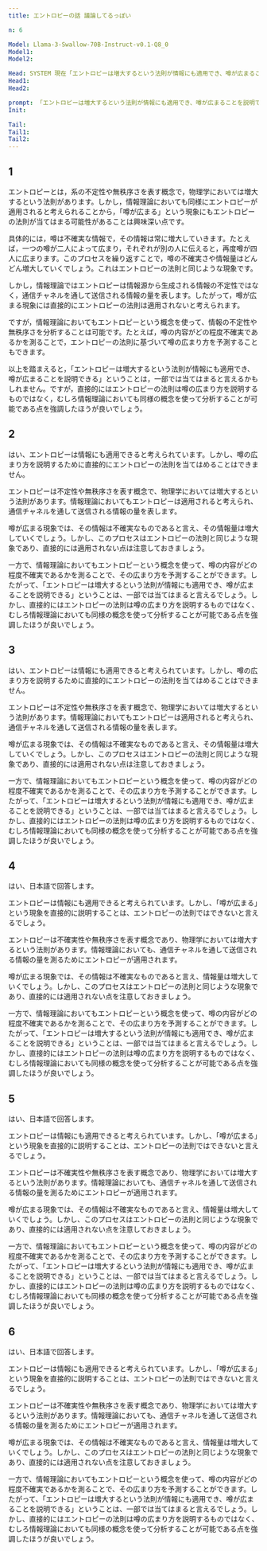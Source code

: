 ```yaml
---
title: エントロピーの話 議論してるっぽい

n: 6

Model: Llama-3-Swallow-70B-Instruct-v0.1-Q8_0
Model1:
Model2:

Head: SYSTEM 現在「エントロピーは増大するという法則が情報にも適用でき、噂が広まることを説明できるのではないか？」というテーマで対話をしていますSYSTEM 必ず日本語で回答してください．日本語で記述します から始めてください．
Head1:
Head2:

prompt: 「エントロピーは増大するという法則が情報にも適用でき、噂が広まることを説明できるのではないか？」ということに関して，あなたの知識より日本語の意見を教えて下さい．
Init:

Tail:
Tail1:
Tail2:
---
```


## 1

エントロピーとは，系の不定性や無秩序さを表す概念で，物理学においては増大するという法則があります。しかし，情報理論においても同様にエントロピーが適用されると考えられることから，「噂が広まる」という現象にもエントロピーの法則が当てはまる可能性があることは興味深い点です。

具体的には，噂は不確実な情報で，その情報は常に増大していきます。たとえば，一つの噂が二人によって広まり，それぞれが別の人に伝えると，再度噂が四人に広まります。このプロセスを繰り返すことで，噂の不確実さや情報量はどんどん増大していくでしょう。これはエントロピーの法則と同じような現象です。

しかし，情報理論ではエントロピーは情報源から生成される情報の不定性ではなく，通信チャネルを通して送信される情報の量を表します。したがって，噂が広まる現象には直接的にエントロピーの法則は適用されないと考えられます。

ですが，情報理論においてもエントロピーという概念を使って、情報の不定性や無秩序さを分析することは可能です。たとえば，噂の内容がどの程度不確実であるかを測ることで，エントロピーの法則に基づいて噂の広まり方を予測することもできます。

以上を踏まえると，「エントロピーは増大するという法則が情報にも適用でき、噂が広まることを説明できる」ということは，一部では当てはまると言えるかもしれません。ですが，直接的にはエントロピーの法則は噂の広まり方を説明するものではなく，むしろ情報理論においても同様の概念を使って分析することが可能である点を強調したほうが良いでしょう。

## 2

はい、エントロピーは情報にも適用できると考えられています。しかし、噂の広まり方を説明するために直接的にエントロピーの法則を当てはめることはできません。

エントロピーは不定性や無秩序さを表す概念で、物理学においては増大するという法則があります。情報理論においてもエントロピーは適用されると考えられ、通信チャネルを通して送信される情報の量を表します。

噂が広まる現象では、その情報は不確実なものであると言え、その情報量は増大していくでしょう。しかし、このプロセスはエントロピーの法則と同じような現象であり、直接的には適用されない点は注意しておきましょう。

一方で、情報理論においてもエントロピーという概念を使って、噂の内容がどの程度不確実であるかを測ることで、その広まり方を予測することができます。したがって、「エントロピーは増大するという法則が情報にも適用でき、噂が広まることを説明できる」ということは、一部では当てはまると言えるでしょう。しかし、直接的にはエントロピーの法則は噂の広まり方を説明するものではなく、むしろ情報理論においても同様の概念を使って分析することが可能である点を強調したほうが良いでしょう。

## 3

はい、エントロピーは情報にも適用できると考えられています。しかし、噂の広まり方を説明するために直接的にエントロピーの法則を当てはめることはできません。

エントロピーは不定性や無秩序さを表す概念で、物理学においては増大するという法則があります。情報理論においてもエントロピーは適用されると考えられ、通信チャネルを通して送信される情報の量を表します。

噂が広まる現象では、その情報は不確実なものであると言え、その情報量は増大していくでしょう。しかし、このプロセスはエントロピーの法則と同じような現象であり、直接的には適用されない点は注意しておきましょう。

一方で、情報理論においてもエントロピーという概念を使って、噂の内容がどの程度不確実であるかを測ることで、その広まり方を予測することができます。したがって、「エントロピーは増大するという法則が情報にも適用でき、噂が広まることを説明できる」ということは、一部では当てはまると言えるでしょう。しかし、直接的にはエントロピーの法則は噂の広まり方を説明するものではなく、むしろ情報理論においても同様の概念を使って分析することが可能である点を強調したほうが良いでしょう。

## 4

はい、日本語で回答します。

エントロピーは情報にも適用できると考えられています。しかし、「噂が広まる」という現象を直接的に説明することは、エントロピーの法則ではできないと言えるでしょう。

エントロピーは不確実性や無秩序さを表す概念であり、物理学においては増大するという法則があります。情報理論においても、通信チャネルを通して送信される情報の量を測るためにエントロピーが適用されます。

噂が広まる現象では、その情報は不確実なものであると言え、情報量は増大していくでしょう。しかし、このプロセスはエントロピーの法則と同じような現象であり、直接的には適用されない点を注意しておきましょう。

一方で、情報理論においてもエントロピーという概念を使って、噂の内容がどの程度不確実であるかを測ることで、その広まり方を予測することができます。したがって、「エントロピーは増大するという法則が情報にも適用でき、噂が広まることを説明できる」ということは、一部では当てはまると言えるでしょう。しかし、直接的にはエントロピーの法則は噂の広まり方を説明するものではなく、むしろ情報理論においても同様の概念を使って分析することが可能である点を強調したほうが良いでしょう。

## 5

はい、日本語で回答します。

エントロピーは情報にも適用できると考えられています。しかし、「噂が広まる」という現象を直接的に説明することは、エントロピーの法則ではできないと言えるでしょう。

エントロピーは不確実性や無秩序さを表す概念であり、物理学においては増大するという法則があります。情報理論においても、通信チャネルを通して送信される情報の量を測るためにエントロピーが適用されます。

噂が広まる現象では、その情報は不確実なものであると言え、情報量は増大していくでしょう。しかし、このプロセスはエントロピーの法則と同じような現象であり、直接的には適用されない点を注意しておきましょう。

一方で、情報理論においてもエントロピーという概念を使って、噂の内容がどの程度不確実であるかを測ることで、その広まり方を予測することができます。したがって、「エントロピーは増大するという法則が情報にも適用でき、噂が広まることを説明できる」ということは、一部では当てはまると言えるでしょう。しかし、直接的にはエントロピーの法則は噂の広まり方を説明するものではなく、むしろ情報理論においても同様の概念を使って分析することが可能である点を強調したほうが良いでしょう。

## 6

はい、日本語で回答します。

エントロピーは情報にも適用できると考えられています。しかし、「噂が広まる」という現象を直接的に説明することは、エントロピーの法則ではできないと言えるでしょう。

エントロピーは不確実性や無秩序さを表す概念であり、物理学においては増大するという法則があります。情報理論においても、通信チャネルを通して送信される情報の量を測るためにエントロピーが適用されます。

噂が広まる現象では、その情報は不確実なものであると言え、情報量は増大していくでしょう。しかし、このプロセスはエントロピーの法則と同じような現象であり、直接的には適用されない点を注意しておきましょう。

一方で、情報理論においてもエントロピーという概念を使って、噂の内容がどの程度不確実であるかを測ることで、その広まり方を予測することができます。したがって、「エントロピーは増大するという法則が情報にも適用でき、噂が広まることを説明できる」ということは、一部では当てはまると言えるでしょう。しかし、直接的にはエントロピーの法則は噂の広まり方を説明するものではなく、むしろ情報理論においても同様の概念を使って分析することが可能である点を強調したほうが良いでしょう。
